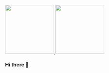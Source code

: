 <a href="#">
    <img src="https://ryohei-nan.vercel.app/api?username=aleeca&hide=stars&count_private=true&show_icons=true&theme=vue" height="160px" >
</a>
<a href="#">
    <img src="https://ryohei-nan.vercel.app/api/top-langs/?username=aleeca&count_private=true&layout=compact&langs_count=7&exclude_repo=NeoLink&theme=vue" height="160px">
</a>


### Hi there 👋

